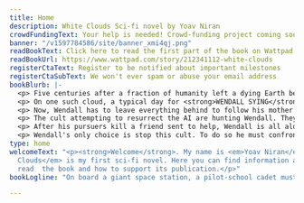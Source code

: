 ```yaml
---
title: Home
description: White Clouds Sci-fi novel by Yoav Niran
crowdFundingText: Your help is needed! Crowd-funding project coming soon...
banner: "/v1597784586/site/banner_xmi4qj.png"
readBookText: Click here to read the first part of the book on Wattpad
readBookUrl: https://www.wattpad.com/story/212341112-white-clouds
registerCtaText: Register to be notified about important milestones
registerCtaSubText: We won't ever spam or abuse your email address
bookBlurb: |-
  <p> Five centuries after a fraction of humanity left a dying Earth behind - humans dwell aboard giant space stations called <strong>CLOUDS</strong>. </p>
  <p> On one such cloud, a typical day for <strong>WENDALL SYING</strong> turns into a nightmare when security forces find his mother dead at home. All signs point to suicide. Yet a recording his mom left him tells a very different story. </p>
  <p> Now, Wendall has to leave everything behind to follow his mother’s instructions. In her recording she reveals she was part of a secret group with the sole purpose of preventing a sentient AI from rising again. When last encountered, this AI had killed tens of thousands. </p>
  <p> The cult attempting to resurrect the AI are hunting Wendall. They need him, not for what he can do or what he knows but for <span style='text-decoration: underline;'>what he is</span>. The AI’s source code fused into his DNA, a result of an accident generations old. With this code, They’d be able to fulfill their plan to instate the AI entity as humanity’s ruler. </p>
  <p> After his pursuers kill a friend sent to help, Wendall is all alone, and facing an impossible decision. If he runs, his enemy will no doubt hurt more of his friends. If he fights and falls into their hands, the AI would be unstoppable. According to his mom, setting it loose on the Clouds could only mean one thing - <strong>Annihilation</strong>. </p>
  <p> Wendall's only choice is stop this cult. To do so he must confront what he cannot outrun - <em>The part of the AI that’s inside him</em>. </p>
type: home
welcomeText: "<p><strong>Welcome</strong>. My name is <em>Yoav Niran</em> and <em>White
  Clouds</em> is my first sci-fi novel. Here you can find information about how to
  read  the book and how to support its publication.</p>"
bookLogline: "On board a giant space station, a pilot-school cadet must stop a cult organization hunting him for his DNA holds the final piece to resurrect a powerful sentient entity. Failure means an unstoppable AI and humanity’s <strong>annihilation</strong>."

---
```

